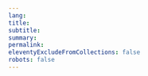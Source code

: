 ```yaml
---
lang: 
title: 
subtitle: 
summary: 
permalink: 
eleventyExcludeFromCollections: false
robots: false
---
```

